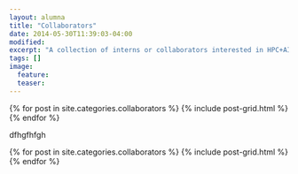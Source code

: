```yaml
---
layout: alumna
title: "Collaborators"
date: 2014-05-30T11:39:03-04:00
modified:
excerpt: "A collection of interns or collaborators interested in HPC+AI."
tags: []
image:
  feature:
  teaser:
---
```


<div class="tiles">
{% for post in site.categories.collaborators %}
  {% include post-grid.html %}
{% endfor %}
</div><!-- /.tiles -->

dfhgfhfgh

<div class="tiles">
{% for post in site.categories.collaborators %}
  {% include post-grid.html %}
{% endfor %}
</div><!-- /.tiles -->
